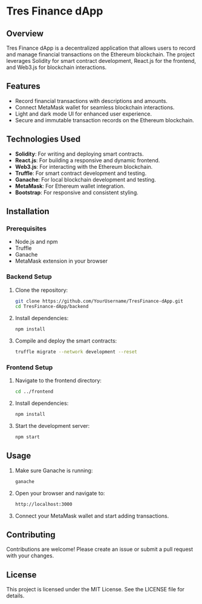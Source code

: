 # Tres Finance dApp

## Overview
Tres Finance dApp is a decentralized application that allows users to record and manage financial transactions on the Ethereum blockchain. The project leverages Solidity for smart contract development, React.js for the frontend, and Web3.js for blockchain interactions.

## Features
- Record financial transactions with descriptions and amounts.
- Connect MetaMask wallet for seamless blockchain interactions.
- Light and dark mode UI for enhanced user experience.
- Secure and immutable transaction records on the Ethereum blockchain.

## Technologies Used
- **Solidity**: For writing and deploying smart contracts.
- **React.js**: For building a responsive and dynamic frontend.
- **Web3.js**: For interacting with the Ethereum blockchain.
- **Truffle**: For smart contract development and testing.
- **Ganache**: For local blockchain development and testing.
- **MetaMask**: For Ethereum wallet integration.
- **Bootstrap**: For responsive and consistent styling.

## Installation

### Prerequisites
- Node.js and npm
- Truffle
- Ganache
- MetaMask extension in your browser

### Backend Setup
1. Clone the repository:
   ```bash
   git clone https://github.com/YourUsername/TresFinance-dApp.git
   cd TresFinance-dApp/backend
   ```
2. Install dependencies:
   ```bash
   npm install
   ```
3. Compile and deploy the smart contracts:
   ```bash
   truffle migrate --network development --reset
   ```

### Frontend Setup
1. Navigate to the frontend directory:
   ```bash
   cd ../frontend
   ```
2. Install dependencies:
   ```bash
   npm install
   ```
3. Start the development server:
   ```bash
   npm start
   ```

## Usage
1. Make sure Ganache is running:
   ```bash
   ganache
   ```
2. Open your browser and navigate to:
   ```bash
   http://localhost:3000
   ```
3. Connect your MetaMask wallet and start adding transactions.

## Contributing
Contributions are welcome! Please create an issue or submit a pull request with your changes.

## License
This project is licensed under the MIT License. See the LICENSE file for details.